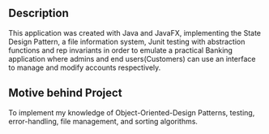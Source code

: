 ## Description
This application was created with Java and JavaFX, implementing the State Design Pattern, a file information system, Junit testing with abstraction functions and rep invariants
in order to emulate a practical Banking application where admins and end users(Customers) can use an interface to manage and modify accounts respectively. 

## Motive behind Project
To implement my knowledge of Object-Oriented-Design Patterns, testing, error-handling, file management, and sorting algorithms. 

